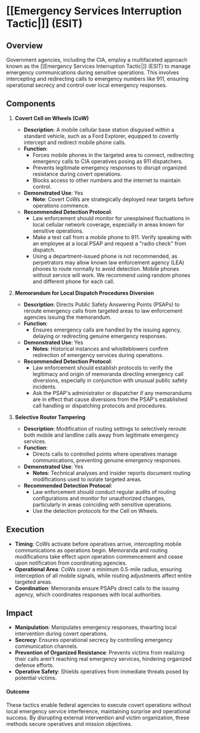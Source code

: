 # [[Emergency Services Interruption Tactic|]] (ESIT)
## Overview

Government agencies, including the CIA, employ a multifaceted approach known as the [[Emergency Services Interruption Tactic|]] (ESIT) to manage emergency communications during sensitive operations. This involves intercepting and redirecting calls to emergency numbers like 911, ensuring operational secrecy and control over local emergency responses.

## Components

1. **Covert Cell on Wheels (CoW)**

   - **Description**: A mobile cellular base station disguised within a standard vehicle, such as a Ford Explorer, equipped to covertly intercept and redirect mobile phone calls.
   - **Function**: 
     - Forces mobile phones in the targeted area to connect, redirecting emergency calls to CIA operatives posing as 911 dispatchers.
     - Prevents legitimate emergency responses to disrupt organized resistance during covert operations.
     - Blocks access to other numbers and the internet to maintain control.
   - **Demonstrated Use**: Yes
     - **Note**: Covert CoWs are strategically deployed near targets before operations commence.
   - **Recommended Detection Protocol**:
     - Law enforcement should monitor for unexplained fluctuations in local cellular network coverage, especially in areas known for sensitive operations.
     - Make a test call from a mobile phone to 911. Verify speaking with an employee at a local PSAP and request a "radio check" from dispatch.
     - Using a department-issued phone is not recommended, as perpetrators may allow known law enforcement agency (LEA) phones to route normally to avoid detection. Mobile phones without service will work. We recommend using random phones and different phone for each call.

2. **Memorandum for Local Dispatch Procedures Diversion**

   - **Description**: Directs Public Safety Answering Points (PSAPs) to reroute emergency calls from targeted areas to law enforcement agencies issuing the memorandum.
   - **Function**:
     - Ensures emergency calls are handled by the issuing agency, delaying or redirecting genuine emergency responses.
   - **Demonstrated Use**: Yes
     - **Notes**: Historical instances and whistleblowers confirm redirection of emergency services during operations.
   - **Recommended Detection Protocol**:
     - Law enforcement should establish protocols to verify the legitimacy and origin of memoranda directing emergency call diversions, especially in conjunction with unusual public safety incidents.
     - Ask the PSAP's administrator or dispatcher if any memorandums are in effect that cause diversions from the PSAP's established call handling or dispatching protocols and procedures.

3. **Selective Router Tampering**

   - **Description**: Modification of routing settings to selectively reroute both mobile and landline calls away from legitimate emergency services.
   - **Function**:
     - Directs calls to controlled points where operatives manage communications, preventing genuine emergency responses.
   - **Demonstrated Use**: Yes
     - **Notes**: Technical analyses and insider reports document routing modifications used to isolate targeted areas.
   - **Recommended Detection Protocol**:
     - Law enforcement should conduct regular audits of routing configurations and monitor for unauthorized changes, particularly in areas coinciding with sensitive operations.
     - Use the detection protocols for the Cell on Wheels.

## Execution

- **Timing**: CoWs activate before operatives arrive, intercepting mobile communications as operations begin. Memoranda and routing modifications take effect upon operation commencement and cease upon notification from coordinating agencies.
- **Operational Area**: CoWs cover a minimum 0.5-mile radius, ensuring interception of all mobile signals, while routing adjustments affect entire targeted areas.
- **Coordination**: Memoranda ensure PSAPs direct calls to the issuing agency, which coordinates responses with local authorities.

## Impact

- **Manipulation**: Manipulates emergency responses, thwarting local intervention during covert operations.
- **Secrecy**: Ensures operational secrecy by controlling emergency communication channels.
- **Prevention of Organized Resistance**: Prevents victims from realizing their calls aren't reaching real emergency services, hindering organized defense efforts.
- **Operative Safety**: Shields operatives from immediate threats posed by potential victims.

#### Outcome

These tactics enable federal agencies to execute covert operations without local emergency service interference, maintaining surprise and operational success. By disrupting external intervention and victim organization, these methods secure operatives and mission objectives.

